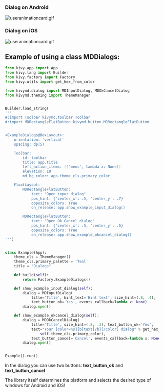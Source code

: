 ### Dialog on Android
![useranimationcard.gif](https://raw.githubusercontent.com/HeaTTheatR/KivyMD/master/gallery/dialog.gif)

### Dialog on iOS
![useranimationcard.gif](https://raw.githubusercontent.com/HeaTTheatR/KivyMD/master/gallery/dialog_ios.gif)
## Example of using a class MDDialogs:

```python
from kivy.app import App
from kivy.lang import Builder
from kivy.factory import Factory
from kivy.utils import get_hex_from_color

from kivymd.dialog import MDInputDialog, MDOkCancelDialog
from kivymd.theming import ThemeManager


Builder.load_string(
'''
#:import Toolbar kivymd.toolbar.Toolbar
#:import MDRectangleFlatButton kivymd.button.MDRectangleFlatButton


<ExampleDialogs@BoxLayout>:
    orientation: 'vertical'
    spacing: dp(5)

    Toolbar:
        id: toolbar
        title: app.title
        left_action_items: [['menu', lambda x: None]]
        elevation: 10
        md_bg_color: app.theme_cls.primary_color

    FloatLayout:
        MDRectangleFlatButton:
            text: "Open input dialog"
            pos_hint: {'center_x': .5, 'center_y': .7}
            opposite_colors: True
            on_release: app.show_example_input_dialog()

        MDRectangleFlatButton:
            text: "Open Ok Cancel dialog"
            pos_hint: {'center_x': .5, 'center_y': .5}
            opposite_colors: True
            on_release: app.show_example_okcancel_dialog()
''')


class Example(App):
    theme_cls = ThemeManager()
    theme_cls.primary_palette = 'Teal'
    title = "Dialogs"

    def build(self):
        return Factory.ExampleDialogs()

    def show_example_input_dialog(self):
        dialog = MDInputDialog(
            title='Title', hint_text='Hint text', size_hint=(.8, .4),
            text_button_ok='Yes', events_callback=lambda x: None)
        dialog.open()

    def show_example_okcancel_dialog(self):
        dialog = MDOkCancelDialog(
            title='Title', size_hint=(.8, .3), text_button_ok='Yes',
            text="Your [color=%s][b]text[/b][/color] dialog" % get_hex_from_color(
                self.theme_cls.primary_color),
            text_button_cancel='Cancel', events_callback=lambda x: None)
        dialog.open()


Example().run()
```

In the dialog you can use two buttons:
**text_button_ok** and **text_button_cancel**

The library itself determines the platform and selects the desired type of windows for Android and iOS!